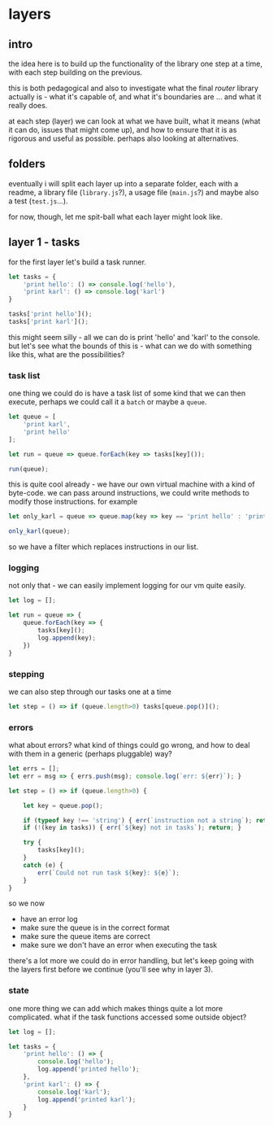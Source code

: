 
# layers

## intro

the idea here is to build up the functionality
of the library one step at a time, with each
step building on the previous.

this is both pedagogical and also to investigate
what the final _router_ library actually is - 
what it's capable of, and what it's boundaries are ...
and what it really does.

at each step (layer) we can look at what
we have built, what it means (what it can do,
issues that might come up), and how to ensure
that it is as rigorous and useful as possible.
perhaps also looking at alternatives.

## folders

eventually i will split each layer up into
a separate folder, each with a readme,
a library file (`library.js`?), a usage
file (`main.js`?) and maybe also a test
(`test.js`...).

for now, though, let me spit-ball what
each layer might look like.


## layer 1 - tasks

for the first layer let's build a task
runner.

```js
let tasks = {
    'print hello': () => console.log('hello'),
    'print karl': () => console.log('karl')
}

tasks['print hello']();
tasks['print karl']();
```

this might seem silly - all we can do is
print 'hello' and 'karl' to the console.
but let's see what the bounds of this is - 
what can we do with something like this,
what are the possibilities?

### task list

one thing we could do is have a task list
of some kind that we can then execute,
perhaps we could call it a `batch` or
maybe a `queue`.

```js
let queue = [
    'print karl',
    'print hello'
];

let run = queue => queue.forEach(key => tasks[key]());

run(queue);
```

this is quite cool already - we have our
own virtual machine with a kind of byte-code.
we can pass around instructions, we could
write methods to modify those instructions.
for example

```js
let only_karl = queue => queue.map(key => key == 'print hello' : 'print karl' : key);

only_karl(queue);
```

so we have a filter which replaces instructions
in our list.

### logging

not only that - we can easily implement logging
for our vm quite easily.

```js
let log = [];

let run = queue => {
    queue.forEach(key => {
        tasks[key]();
        log.append(key);
    })
}
```

### stepping

we can also step through our tasks one
at a time

```js
let step = () => if (queue.length>0) tasks[queue.pop()]();
```

### errors

what about errors? what kind of things could go wrong,
and how to deal with them in a generic (perhaps pluggable)
way?

```js
let errs = [];
let err = msg => { errs.push(msg); console.log(`err: ${err}`); }

let step = () => if (queue.length>0) {

    let key = queue.pop();

    if (typeof key !== 'string') { err(`instruction not a string`); return; }
    if (!(key in tasks)) { err(`${key} not in tasks`); return; }

    try {
        tasks[key]();
    }
    catch (e) {
        err(`Could not run task ${key}: ${e}`);
    }
}
```

so we now
 - have an error log
 - make sure the queue is in the correct format
 - make sure the queue items are correct
 - make sure we don't have an error when executing the task

there's a lot more we could do in error handling,
but let's keep going with the layers first
before we continue (you'll see why in layer 3).

### state

one more thing we can add which makes things quite
a lot more complicated. what if the task functions
accessed some outside object?

```js
let log = [];

let tasks = {
    'print hello': () => {
        console.log('hello');
        log.append('printed hello');
    },
    'print karl': () => {
        console.log('karl');
        log.append('printed karl');
    }
}
```


